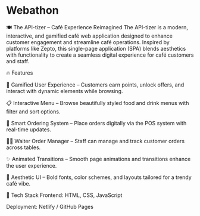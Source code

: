 # Webathon
🍽️ The API-tizer – Café Experience Reimagined
The API-tizer is a modern, interactive, and gamified café web application designed to enhance customer engagement and streamline café operations. Inspired by platforms like Zepto, this single-page application (SPA) blends aesthetics with functionality to create a seamless digital experience for café customers and staff.

🔥 Features


🎯 Gamified User Experience – Customers earn points, unlock offers, and interact with dynamic elements while browsing.

📋 Interactive Menu – Browse beautifully styled food and drink menus with filter and sort options.

🛒 Smart Ordering System – Place orders digitally via the POS system with real-time updates.

🧍‍♂️ Waiter Order Manager – Staff can manage and track customer orders across tables.

✨ Animated Transitions – Smooth page animations and transitions enhance the user experience.

🎨 Aesthetic UI – Bold fonts, color schemes, and layouts tailored for a trendy café vibe.

🚀 Tech Stack
Frontend: HTML, CSS, JavaScript

Deployment: Netlify / GitHub Pages
